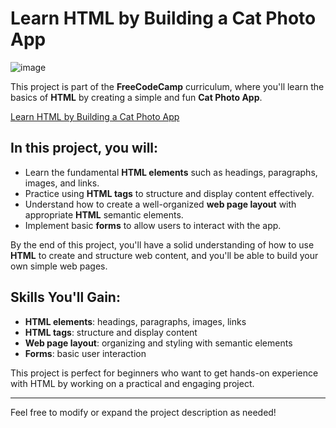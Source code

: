 # Learn HTML by Building a Cat Photo App

![image](https://github.com/user-attachments/assets/038317b4-c043-4629-8d38-c38fa5f63ac3)


This project is part of the **FreeCodeCamp** curriculum, where you'll learn the basics of **HTML** by creating a simple and fun **Cat Photo App**.

[Learn HTML by Building a Cat Photo App](https://freecodecamp-responsive-web-design.github.io/learn-html-by-building-a-cat-photo-app/)

## In this project, you will:
- Learn the fundamental **HTML elements** such as headings, paragraphs, images, and links.
- Practice using **HTML tags** to structure and display content effectively.
- Understand how to create a well-organized **web page layout** with appropriate **HTML** semantic elements.
- Implement basic **forms** to allow users to interact with the app.

By the end of this project, you'll have a solid understanding of how to use **HTML** to create and structure web content, and you'll be able to build your own simple web pages.

## Skills You'll Gain:
- **HTML elements**: headings, paragraphs, images, links
- **HTML tags**: structure and display content
- **Web page layout**: organizing and styling with semantic elements
- **Forms**: basic user interaction

This project is perfect for beginners who want to get hands-on experience with HTML by working on a practical and engaging project.

---

Feel free to modify or expand the project description as needed!
